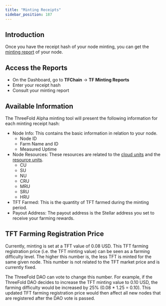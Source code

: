 ```yaml
---
title: "Minting Receipts"
sidebar_position: 187
---
```




## Introduction

Once you have the receipt hash of your node minting, you can get the [minting report](../../dashboard/tfchain/tf_minting_reports) of your node.

## Access the Reports

- On the Dashboard, go to **TFChain** -> **TF Minting Reports**
- Enter your receipt hash
- Consult your minting report

## Available Information

The ThreeFold Alpha minting tool will present the following information for each minting receipt hash:

- Node Info: This contains the basic information in relation to your node.
  - Node ID
  - Farm Name and ID
  - Measured Uptime
- Node Resources: These resources are related to the [cloud units](../../../knowledge_base/cloud_toc/cloudunits) and the [resource units](../../../knowledge_base/cloud_toc/resource_units_calc_cloudunits).
  - CU
  - SU
  - NU
  - CRU
  - MRU
  - SRU
  - HRU
- TFT Farmed: This is the quantity of TFT farmed during the minting period.
- Payout Address: The payout address is the Stellar address you set to receive your farming rewards.

## TFT Farming Registration Price

Currently, minting is set at a TFT value of 0.08 USD. This TFT farming registration price (i.e. the TFT minting value) can be seen as a farming difficulty level. The higher this number is, the less TFT is minted for the same given node. This number is not related to the TFT market price and is currently fixed. 

The ThreeFold DAO can vote to change this number. For example, if the ThreeFold DAO decides to increase the TFT minting value to 0.10 USD, the farming difficulty would be increased by 25% (0.08 * 1.25 = 0.10). This updated TFT farming registration price would then affect all new nodes that are registered after the DAO vote is passed.

<!-- NOTE: This is removed from the new dashboard, but might be brought back.

## Introduction

You can easily consult minting receipts of all your 3Nodes on the ThreeFold Dashboard to get essential minting information of your 3Nodes and your ThreeFold farm. With your minting receipt hash, you can then query the ThreeFold Alpha minting tool for further minting information.

## Download Minting Receipts of Your Farm

You can download minting receipts of your whole farm directly on the ThreeFold Dashboard.

- On the [ThreeFold Dashboard](https://dashboard.grid.tf/), go to **TFChain** -> **TF Minting Reports**
- In the section **Your Farms**, on the left of your **Farm ID**, click on the down arrow button
- Click on **Download Minting Receipts**

## Download Minting Receipts of a 3Node

You can download minting receipts of a single 3Node directly on the ThreeFold Dashboard.

- On the [ThreeFold Dashboard](https://dashboard.grid.tf/), go to **Portal** -> **Farms**
- In the section **Your Farm Nodes**, on the left of your **Node ID**, click on the down arrow button
- Click on **Node Statistics**
- Click on **Download Node Receipt**

## Minting Receipts Information

The minting receipts contain the following information:

- Minting: <minting_receipt_hash>
- start: <start of minting period>
- end: <end of minting period>
- TFT: <TFT minted by the 3Node>
- Cloud Units: <3Node Resources>

## Alpha Minting Tool

You can query additional minting information by using the [Dashboard Alpha Minting tool](https://dashboard.grid.tf/other/minting).

- Download the minting receipts of your farm or of a single 3Node
- Copy a minting receipt hash
- Open the ThreeFold Alpha Minting tool by clicking on **Minting** on the left-side [ThreeFold Dashboard](https://dashboard.grid.tf/) menu
- Paste the minting receipt hash

The ThreeFold Alpha minting tool will present the following information for each minting receipt hash:

- Node ID
- Farm Name
- Measured Uptime
- Node Resources
  - CU
  - SU
  - NU
  - CRU
  - MRU
  - SRU
  - HRU
- TFT Farmed
- Payout Address

-->